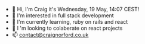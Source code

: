 - :wave:  Hi, I'm Craig it's Wednesday, 19 May, 14:07 CEST!
- :eyes:  I'm interested in full stack development
- :seedling:  I'm currently learning, ruby on rails and react
- :revolving_hearts: I 'm looking to colaberate on react projects
- :mailbox:  contact@craignorford.co.uk